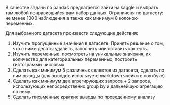 В качестве задачи по pandas предлагается зайти на kaggle и выбрать там любой понравившийся вам набор данных. Ограниченя по датасету: не менее 1000 наблюдения а также как минимум 8 колонок-переменных.

Для выбранного датасета произвести следующие действия:

1. Изучить пропущенные значения в датасете. Принять решение о том, что с ними делать: удалить, заполнить или оставить как есть.
2. Изучить переменные: посмотреть на уникальные значения, их количество для категориальных переменных, построить гистограммы числовых
3. Сделать как минимум 5 различных селектов из датасета, сделать по ним выводы (для выводов используете markdown ячейки в ноутбуке)
4. Сделать как минимум два агрегирующих запроса + 2 запроса, использующих непосредственно group by и дальнейшую агрегацию по нему
5. Сделать письменные краткие выводы по проведенному анализу
